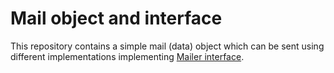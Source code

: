 # Mail object and interface
This repository contains a simple mail (data) object which can be sent using different implementations implementing [Mailer interface](src/Mailer.php).  
